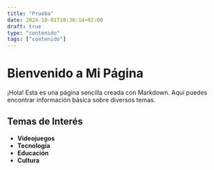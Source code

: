 ```yaml
---
title: "Prueba"
date: 2024-10-01T18:30:14+02:00
draft: true
type: "contenido"
tags: ["contenido"]
---
```


# Bienvenido a Mi Página

¡Hola! Esta es una página sencilla creada con Markdown. Aquí puedes encontrar información básica sobre diversos temas.

## Temas de Interés

- **Videojuegos**
- **Tecnología**
- **Educación**
- **Cultura**
